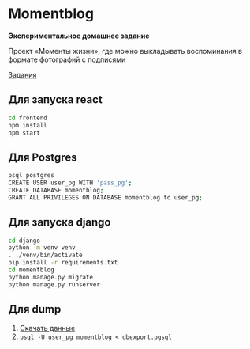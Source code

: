 # Momentblog
**Экспериментальное домашнее задание**

Проект «Моменты жизни», где можно выкладывать воспоминания в формате фотографий с подписями

[Задания](./tasks/README.md)

## Для запуска react
```bash
cd frontend
npm install
npm start
```

## Для Postgres
```bash
psql postgres
CREATE USER user_pg WITH 'pass_pg';
CREATE DATABASE momentblog;
GRANT ALL PRIVILEGES ON DATABASE momentblog to user_pg;
```

## Для запуска django
```bash
cd django
python -m venv venv
. ./venv/bin/activate
pip install -r requirements.txt
cd momentblog
python manage.py migrate
python manage.py runserver
```

## Для dump
1. [Скачать данные](https://drive.google.com/drive/folders/1Hvc9s-vg2BO0BIPbrFGcQZJktJSmEmTn?usp=sharing)
1. ```psql -U user_pg momentblog < dbexport.pgsql```
